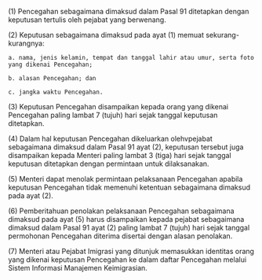 (1) Pencegahan sebagaimana dimaksud dalam Pasal 91 ditetapkan dengan keputusan tertulis oleh pejabat
yang berwenang.

(2) Keputusan sebagaimana dimaksud pada ayat (1) memuat sekurang-kurangnya:

    a. nama, jenis kelamin, tempat dan tanggal lahir atau umur, serta foto yang dikenai Pencegahan;

    b. alasan Pencegahan; dan
    
    c. jangka waktu Pencegahan.

(3) Keputusan Pencegahan disampaikan kepada orang yang dikenai Pencegahan paling lambat 7 (tujuh) hari
sejak tanggal keputusan ditetapkan.

(4) Dalam hal keputusan Pencegahan dikeluarkan olehvpejabat sebagaimana dimaksud dalam Pasal 91 ayat (2), keputusan tersebut juga disampaikan kepada Menteri paling lambat 3 (tiga) hari sejak tanggal keputusan ditetapkan dengan permintaan untuk dilaksanakan.

(5) Menteri dapat menolak permintaan pelaksanaan Pencegahan apabila keputusan Pencegahan tidak memenuhi ketentuan sebagaimana dimaksud pada ayat (2).

(6) Pemberitahuan penolakan pelaksanaan Pencegahan sebagaimana dimaksud pada ayat (5) harus disampaikan kepada pejabat sebagaimana dimaksud dalam Pasal 91 ayat (2) paling lambat 7 (tujuh) hari sejak tanggal permohonan Pencegahan diterima
disertai dengan alasan penolakan.

(7) Menteri atau Pejabat Imigrasi yang ditunjuk memasukkan identitas orang yang dikenai keputusan Pencegahan ke dalam daftar Pencegahan melalui Sistem Informasi Manajemen Keimigrasian.